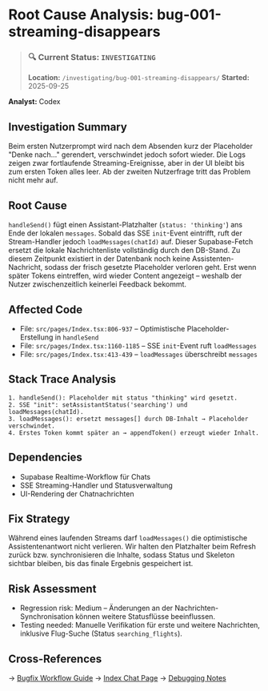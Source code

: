 # Root Cause Analysis: bug-001-streaming-disappears

> ### 🔍 Current Status: `INVESTIGATING`
> **Location:** `/investigating/bug-001-streaming-disappears/`
> **Started:** 2025-09-25

**Analyst:** Codex

## Investigation Summary
Beim ersten Nutzerprompt wird nach dem Absenden kurz der Placeholder "Denke nach…" gerendert, verschwindet jedoch sofort wieder. Die Logs zeigen zwar fortlaufende Streaming-Ereignisse, aber in der UI bleibt bis zum ersten Token alles leer. Ab der zweiten Nutzerfrage tritt das Problem nicht mehr auf.

## Root Cause
`handleSend()` fügt einen Assistant-Platzhalter (`status: 'thinking'`) ans Ende der lokalen `messages`. Sobald das SSE `init`-Event eintrifft, ruft der Stream-Handler jedoch `loadMessages(chatId)` auf. Dieser Supabase-Fetch ersetzt die lokale Nachrichtenliste vollständig durch den DB-Stand. Zu diesem Zeitpunkt existiert in der Datenbank noch keine Assistenten-Nachricht, sodass der frisch gesetzte Placeholder verloren geht. Erst wenn später Tokens eintreffen, wird wieder Content angezeigt – weshalb der Nutzer zwischenzeitlich keinerlei Feedback bekommt.

## Affected Code
- File: `src/pages/Index.tsx:806-937` – Optimistische Placeholder-Erstellung in `handleSend`
- File: `src/pages/Index.tsx:1160-1185` – SSE `init`-Event ruft `loadMessages`
- File: `src/pages/Index.tsx:413-439` – `loadMessages` überschreibt `messages`

## Stack Trace Analysis
```
1. handleSend(): Placeholder mit status "thinking" wird gesetzt.
2. SSE "init": setAssistantStatus('searching') und loadMessages(chatId).
3. loadMessages(): ersetzt messages[] durch DB-Inhalt → Placeholder verschwindet.
4. Erstes Token kommt später an → appendToken() erzeugt wieder Inhalt.
```

## Dependencies
- Supabase Realtime-Workflow für Chats
- SSE Streaming-Handler und Statusverwaltung
- UI-Rendering der Chatnachrichten

## Fix Strategy
Während eines laufenden Streams darf `loadMessages()` die optimistische Assistentenantwort nicht verlieren. Wir halten den Platzhalter beim Refresh zurück bzw. synchronisieren die Inhalte, sodass Status und Skeleton sichtbar bleiben, bis das finale Ergebnis gespeichert ist.

## Risk Assessment
- Regression risk: Medium – Änderungen an der Nachrichten-Synchronisation können weitere Statusflüsse beeinflussen.
- Testing needed: Manuelle Verifikation für erste und weitere Nachrichten, inklusive Flug-Suche (Status `searching_flights`).

## Cross-References
→ [Bugfix Workflow Guide](../../README.md)
→ [Index Chat Page](../../../../src/pages/Index.tsx)
→ [Debugging Notes](../../../debugging/)
